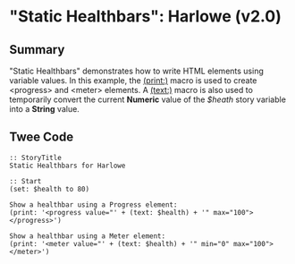 # "Static Healthbars": Harlowe (v2.0)

## Summary

"Static Healthbars" demonstrates how to write HTML elements using variable values. In this example, the [(print:)](https://twine2.neocities.org/#macro_print) macro is used to create &lt;progress&gt; and &lt;meter&gt; elements. A [(text:)]() macro is also used to temporarily convert the current **Numeric** value of the *$heath* story variable into a **String** value.

## Twee Code

```
:: StoryTitle
Static Healthbars for Harlowe

:: Start
(set: $health to 80)

Show a healthbar using a Progress element:
(print: '<progress value="' + (text: $health) + '" max="100"></progress>')

Show a healthbar using a Meter element:
(print: '<meter value="' + (text: $health) + '" min="0" max="100"></meter>')


```
